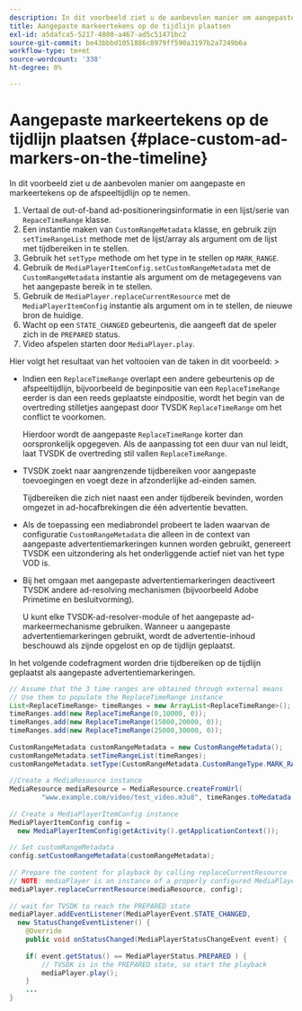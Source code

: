 ```yaml
---
description: In dit voorbeeld ziet u de aanbevolen manier om aangepaste en markeertekens op de afspeeltijdlijn op te nemen.
title: Aangepaste markeertekens op de tijdlijn plaatsen
exl-id: a5dafca5-5217-4800-a467-ad5c51471bc2
source-git-commit: be43bbbd1051886c8979ff590a3197b2a7249b6a
workflow-type: tm+mt
source-wordcount: '338'
ht-degree: 0%

---
```


# Aangepaste markeertekens op de tijdlijn plaatsen {#place-custom-ad-markers-on-the-timeline}

In dit voorbeeld ziet u de aanbevolen manier om aangepaste en markeertekens op de afspeeltijdlijn op te nemen.

1. Vertaal de out-of-band ad-positioneringsinformatie in een lijst/serie van `RepaceTimeRange` klasse.
1. Een instantie maken van `CustomRangeMetadata` klasse, en gebruik zijn `setTimeRangeList` methode met de lijst/array als argument om de lijst met tijdbereiken in te stellen.
1. Gebruik het `setType` methode om het type in te stellen op `MARK_RANGE`.
1. Gebruik de `MediaPlayerItemConfig.setCustomRangeMetadata` met de `CustomRangeMetadata` instantie als argument om de metagegevens van het aangepaste bereik in te stellen.
1. Gebruik de `MediaPlayer.replaceCurrentResource` met de `MediaPlayerItemConfig` instantie als argument om in te stellen, de nieuwe bron de huidige.
1. Wacht op een `STATE_CHANGED` gebeurtenis, die aangeeft dat de speler zich in de `PREPARED` status.
1. Video afspelen starten door `MediaPlayer.play`.

Hier volgt het resultaat van het voltooien van de taken in dit voorbeeld: >
* Indien een `ReplaceTimeRange` overlapt een andere gebeurtenis op de afspeeltijdlijn, bijvoorbeeld de beginpositie van een `ReplaceTimeRange` eerder is dan een reeds geplaatste eindpositie, wordt het begin van de overtreding stilletjes aangepast door TVSDK `ReplaceTimeRange` om het conflict te voorkomen.

   Hierdoor wordt de aangepaste `ReplaceTimeRange` korter dan oorspronkelijk opgegeven. Als de aanpassing tot een duur van nul leidt, laat TVSDK de overtreding stil vallen `ReplaceTimeRange`.

* TVSDK zoekt naar aangrenzende tijdbereiken voor aangepaste toevoegingen en voegt deze in afzonderlijke ad-einden samen.

   Tijdbereiken die zich niet naast een ander tijdbereik bevinden, worden omgezet in ad-hocafbrekingen die één advertentie bevatten.
* Als de toepassing een mediabrondel probeert te laden waarvan de configuratie `CustomRangeMetadata` die alleen in de context van aangepaste advertentiemarkeringen kunnen worden gebruikt, genereert TVSDK een uitzondering als het onderliggende actief niet van het type VOD is.
* Bij het omgaan met aangepaste advertentiemarkeringen deactiveert TVSDK andere ad-resolving mechanismen (bijvoorbeeld Adobe Primetime en besluitvorming).

   U kunt elke TVSDK-ad-resolver-module of het aangepaste ad-markeermechanisme gebruiken. Wanneer u aangepaste advertentiemarkeringen gebruikt, wordt de advertentie-inhoud beschouwd als zijnde opgelost en op de tijdlijn geplaatst.

In het volgende codefragment worden drie tijdbereiken op de tijdlijn geplaatst als aangepaste advertentiemarkeringen.

```java
// Assume that the 3 time ranges are obtained through external means 
// Use them to populate the ReplaceTimeRange instance 
List<ReplaceTimeRange> timeRanges = new ArrayList<ReplaceTimeRange>(); 
timeRanges.add(new ReplaceTimeRange(0,10000, 0)); 
timeRanges.add(new ReplaceTimeRange(15000,20000, 0)); 
timeRanges.add(new ReplaceTimeRange(25000,30000, 0)); 
 
CustomRangeMetadata customRangeMetadata = new CustomRangeMetadata(); 
customRangeMetadata.setTimeRangeList(timeRanges); 
customRangeMetadata.setType(CustomRangeMetadata.CustomRangeType.MARK_RANGE); 
 
//Create a MediaResource instance 
MediaResource mediaResource = MediaResource.createFromUrl( 
        "www.example.com/video/test_video.m3u8", timeRanges.toMedatada(null)); 
 
// Create a MediaPlayerItemConfig instance 
MediaPlayerItemConfig config =  
  new MediaPlayerItemConfig(getActivity().getApplicationContext()); 
 
// Set customRangeMetadata 
config.setCustomRangeMetadata(customRangeMetadata); 
 
// Prepare the content for playback by calling replaceCurrentResource 
// NOTE: mediaPlayer is an instance of a properly configured MediaPlayer  
mediaPlayer.replaceCurrentResource(mediaResource, config); 
 
// wait for TVSDK to reach the PREPARED state 
mediaPlayer.addEventListener(MediaPlayerEvent.STATE_CHANGED,  
  new StatusChangeEventListener() { 
    @Override 
    public void onStatusChanged(MediaPlayerStatusChangeEvent event) { 
 
    if( event.getStatus() == MediaPlayerStatus.PREPARED ) { 
        // TVSDK is in the PREPARED state, so start the playback  
        mediaPlayer.play(); 
    } 
    ... 
}
```
